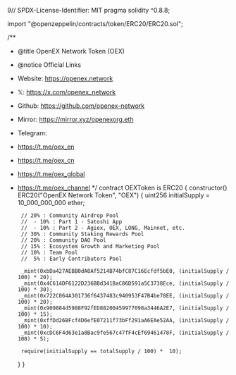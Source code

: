9// SPDX-License-Identifier: MIT
pragma solidity ^0.8.8;

import "@openzeppelin/contracts/token/ERC20/ERC20.sol";

/**
 * @title OpenEX Network Token (OEX)
 * @notice Official Links
 * Website: https://openex.network
 * 𝕏: https://x.com/openex_network
 * Github: https://github.com/openex-network
 * Mirror: https://mirror.xyz/openexorg.eth
 * Telegram:
 * https://t.me/oex_en
 * https://t.me/oex_cn
 * https://t.me/oex_global
 * https://t.me/oex_channel
 */
contract OEXToken is ERC20 {
    constructor() ERC20("OpenEX Network Token", "OEX") {
        uint256 initialSupply = 10_000_000_000 ether;

        // 20% : Community Airdrop Pool
        //  - 10% : Part 1 - Satoshi App
        //  - 10% : Part 2 - Agiex, OEX, LONG, Mainnet, etc.
        // 30% : Community Staking Rewards Pool
        // 20% : Community DAO Pool
        // 15% : Ecosystem Growth and Marketing Pool
        // 10% : Team Pool
        //  5% : Early Contributors Pool

        _mint(0xbDa427AEBB0dA0Af5214B74bfC87C16Ecfdf5bE0, (initialSupply / 100) * 20);
        _mint(0x4C614DF6122D236BBd341BaC86D591a5C3738Ece, (initialSupply / 100) * 30);
        _mint(0x722C064A301736f6437483c940953F47B4be78EE, (initialSupply / 100) * 20);
        _mint(0x909884d5988F92fED88200459977098a3446A2E7, (initialSupply / 100) * 15);
        _mint(0xffDd26BFcf4D6efE07211f73bFf291aA6EAe52AA, (initialSupply / 100) * 10);
        _mint(0xcDC6F4d63e1a8Bac9fe567c47fF4cEf69461478F, (initialSupply / 100) * 5);

        require(initialSupply == totalSupply / 100) *  10);
    }
}